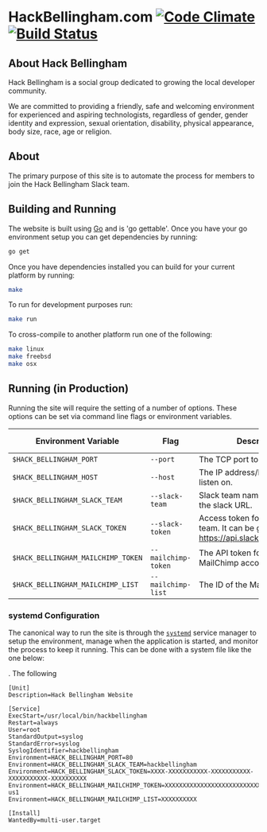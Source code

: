 # HackBellingham.com [![Code Climate](https://codeclimate.com/github/hackbellingham/website/badges/gpa.svg)](https://codeclimate.com/github/hackbellingham/website) [![Build Status](https://travis-ci.org/hackbellingham/website.svg?branch=master)](https://travis-ci.org/hackbellingham/website)

## About Hack Bellingham
Hack Bellingham is a social group dedicated to growing the local developer community.

We are committed to providing a friendly, safe and welcoming environment for experienced and aspiring technologists, regardless of gender, gender identity and expression, sexual orientation, disability, physical appearance, body size, race, age or religion.

## About 
The primary purpose of this site is to automate the process for members to join the Hack Bellingham Slack team.

## Building and Running
The website is built using [Go][go] and is 'go gettable'. Once you have your go environment setup you can get dependencies by running:
```sh
go get
```

Once you have dependencies installed you can build for your current platform by running:
```sh
make
```

To run for development purposes run:
```sh
make run
```

To cross-compile to another platform run one of the following:
```sh
make linux
make freebsd
make osx
```

## Running (in Production)
Running the site will require the setting of a number of options. These options can be set via command line flags or environment variables. 

|        Environment Variable        |         Flag        |                                       Description                                        | Default Value |
|------------------------------------|---------------------|------------------------------------------------------------------------------------------|---------------|
| `$HACK_BELLINGHAM_PORT`            | `--port`            | The TCP port to listen on.                                                               | `3000`        |
| `$HACK_BELLINGHAM_HOST`            | `--host`            | The IP address/hostname to listen on.                                                    | All hosts     |
| `$HACK_BELLINGHAM_SLACK_TEAM`      | `--slack-team`      | Slack team name, as found in the slack URL.                                              | `""`          |
| `$HACK_BELLINGHAM_SLACK_TOKEN`     | `--slack-token`     | Access token for your slack team. It can be generated at https://api.slack.com/web#auth. | `""`          |
| `$HACK_BELLINGHAM_MAILCHIMP_TOKEN` | `--mailchimp-token` | The API token for your MailChimp account.                                                | `""`          |
| `$HACK_BELLINGHAM_MAILCHIMP_LIST`  | `--mailchimp-list`  | The ID of the MailChimp list.                                                            | `""`          |

### systemd Configuration
The canonical way to run the site is through the [`systemd`][systemd] service manager to setup the environment, manage when the application is started, and monitor the process to keep it running. This can be done with a system file like the one below:

. The following 

```apacheconf
[Unit]
Description=Hack Bellingham Website

[Service]
ExecStart=/usr/local/bin/hackbellingham
Restart=always
User=root
StandardOutput=syslog
StandardError=syslog
SyslogIdentifier=hackbellingham
Environment=HACK_BELLINGHAM_PORT=80
Environment=HACK_BELLINGHAM_SLACK_TEAM=hackbellingham
Environment=HACK_BELLINGHAM_SLACK_TOKEN=XXXX-XXXXXXXXXXX-XXXXXXXXXXX-XXXXXXXXXXX-XXXXXXXXXX
Environment=HACK_BELLINGHAM_MAILCHIMP_TOKEN=XXXXXXXXXXXXXXXXXXXXXXXXXXXXXXXX-us1
Environment=HACK_BELLINGHAM_MAILCHIMP_LIST=XXXXXXXXXX

[Install]
WantedBy=multi-user.target
```


[go]: http://www.golang.org
[systemd]: https://freedesktop.org/wiki/Software/systemd/
